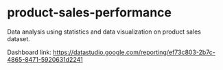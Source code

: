 # product-sales-performance
Data analysis using statistics and data visualization on product sales dataset.

Dashboard link:  https://datastudio.google.com/reporting/ef73c803-2b7c-4865-8471-5920631d2241
